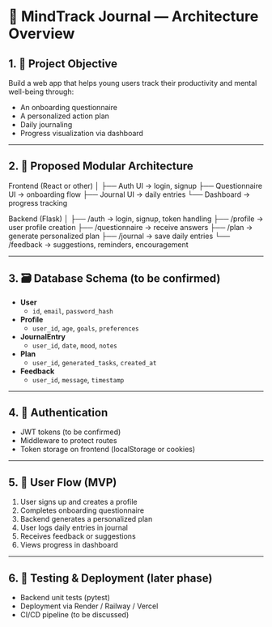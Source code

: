 # 🧠 MindTrack Journal — Architecture Overview

## 1. 🎯 Project Objective

Build a web app that helps young users track their productivity and mental well-being through:
- An onboarding questionnaire
- A personalized action plan
- Daily journaling
- Progress visualization via dashboard

---

## 2. 🧱 Proposed Modular Architecture
Frontend (React or other)
│
├── Auth UI           → login, signup
├── Questionnaire UI  → onboarding flow
├── Journal UI        → daily entries
└── Dashboard         → progress tracking

Backend (Flask)
│
├── /auth             → login, signup, token handling
├── /profile          → user profile creation
├── /questionnaire    → receive answers
├── /plan             → generate personalized plan
├── /journal          → save daily entries
└── /feedback         → suggestions, reminders, encouragement

---

## 3. 🗃️ Database Schema (to be confirmed)

- **User**
  - `id`, `email`, `password_hash`
- **Profile**
  - `user_id`, `age`, `goals`, `preferences`
- **JournalEntry**
  - `user_id`, `date`, `mood`, `notes`
- **Plan**
  - `user_id`, `generated_tasks`, `created_at`
- **Feedback**
  - `user_id`, `message`, `timestamp`

---

## 4. 🔐 Authentication

- JWT tokens (to be confirmed)
- Middleware to protect routes
- Token storage on frontend (localStorage or cookies)

---

## 5. 🔄 User Flow (MVP)

1. User signs up and creates a profile  
2. Completes onboarding questionnaire  
3. Backend generates a personalized plan  
4. User logs daily entries in journal  
5. Receives feedback or suggestions  
6. Views progress in dashboard

---

## 6. 🧪 Testing & Deployment (later phase)

- Backend unit tests (pytest)
- Deployment via Render / Railway / Vercel
- CI/CD pipeline (to be discussed)
